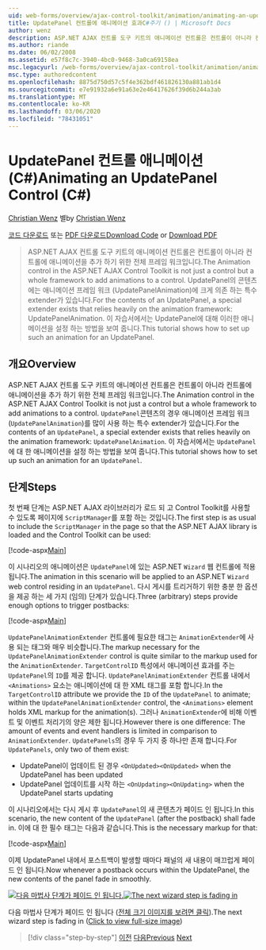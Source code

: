 ```yaml
---
uid: web-forms/overview/ajax-control-toolkit/animation/animating-an-updatepanel-control-cs
title: UpdatePanel 컨트롤에 애니메이션 효과C#주기 () | Microsoft Docs
author: wenz
description: ASP.NET AJAX 컨트롤 도구 키트의 애니메이션 컨트롤은 컨트롤이 아니라 컨트롤에 애니메이션을 추가 하기 위한 전체 프레임 워크입니다. 의 내용에 대 한
ms.author: riande
ms.date: 06/02/2008
ms.assetid: e57f8c7c-3940-4bc0-9468-3a0ca69158ea
msc.legacyurl: /web-forms/overview/ajax-control-toolkit/animation/animating-an-updatepanel-control-cs
msc.type: authoredcontent
ms.openlocfilehash: 8875d750d57c5f4e362bdf461826130a881ab1d4
ms.sourcegitcommit: e7e91932a6e91a63e2e46417626f39d6b244a3ab
ms.translationtype: MT
ms.contentlocale: ko-KR
ms.lasthandoff: 03/06/2020
ms.locfileid: "78431051"
---
```

# <a name="animating-an-updatepanel-control-c"></a><span data-ttu-id="e6650-104">UpdatePanel 컨트롤 애니메이션(C#)</span><span class="sxs-lookup"><span data-stu-id="e6650-104">Animating an UpdatePanel Control (C#)</span></span>

<span data-ttu-id="e6650-105">[Christian Wenz](https://github.com/wenz) 별</span><span class="sxs-lookup"><span data-stu-id="e6650-105">by [Christian Wenz](https://github.com/wenz)</span></span>

<span data-ttu-id="e6650-106">[코드 다운로드](https://download.microsoft.com/download/9/3/f/93f8daea-bebd-4821-833b-95205389c7d0/UpdatePanelAnimation1.cs.zip) 또는 [PDF 다운로드](https://download.microsoft.com/download/b/6/a/b6ae89ee-df69-4c87-9bfb-ad1eb2b23373/updatepanelanimation1CS.pdf)</span><span class="sxs-lookup"><span data-stu-id="e6650-106">[Download Code](https://download.microsoft.com/download/9/3/f/93f8daea-bebd-4821-833b-95205389c7d0/UpdatePanelAnimation1.cs.zip) or [Download PDF](https://download.microsoft.com/download/b/6/a/b6ae89ee-df69-4c87-9bfb-ad1eb2b23373/updatepanelanimation1CS.pdf)</span></span>

> <span data-ttu-id="e6650-107">ASP.NET AJAX 컨트롤 도구 키트의 애니메이션 컨트롤은 컨트롤이 아니라 컨트롤에 애니메이션을 추가 하기 위한 전체 프레임 워크입니다.</span><span class="sxs-lookup"><span data-stu-id="e6650-107">The Animation control in the ASP.NET AJAX Control Toolkit is not just a control but a whole framework to add animations to a control.</span></span> <span data-ttu-id="e6650-108">UpdatePanel의 콘텐츠에는 애니메이션 프레임 워크 (UpdatePanelAnimation)에 크게 의존 하는 특수 extender가 있습니다.</span><span class="sxs-lookup"><span data-stu-id="e6650-108">For the contents of an UpdatePanel, a special extender exists that relies heavily on the animation framework: UpdatePanelAnimation.</span></span> <span data-ttu-id="e6650-109">이 자습서에서는 UpdatePanel에 대해 이러한 애니메이션을 설정 하는 방법을 보여 줍니다.</span><span class="sxs-lookup"><span data-stu-id="e6650-109">This tutorial shows how to set up such an animation for an UpdatePanel.</span></span>

## <a name="overview"></a><span data-ttu-id="e6650-110">개요</span><span class="sxs-lookup"><span data-stu-id="e6650-110">Overview</span></span>

<span data-ttu-id="e6650-111">ASP.NET AJAX 컨트롤 도구 키트의 애니메이션 컨트롤은 컨트롤이 아니라 컨트롤에 애니메이션을 추가 하기 위한 전체 프레임 워크입니다.</span><span class="sxs-lookup"><span data-stu-id="e6650-111">The Animation control in the ASP.NET AJAX Control Toolkit is not just a control but a whole framework to add animations to a control.</span></span> <span data-ttu-id="e6650-112">`UpdatePanel`콘텐츠의 경우 애니메이션 프레임 워크 (`UpdatePanelAnimation`)를 많이 사용 하는 특수 extender가 있습니다.</span><span class="sxs-lookup"><span data-stu-id="e6650-112">For the contents of an `UpdatePanel`, a special extender exists that relies heavily on the animation framework: `UpdatePanelAnimation`.</span></span> <span data-ttu-id="e6650-113">이 자습서에서는 `UpdatePanel`에 대 한 애니메이션을 설정 하는 방법을 보여 줍니다.</span><span class="sxs-lookup"><span data-stu-id="e6650-113">This tutorial shows how to set up such an animation for an `UpdatePanel`.</span></span>

## <a name="steps"></a><span data-ttu-id="e6650-114">단계</span><span class="sxs-lookup"><span data-stu-id="e6650-114">Steps</span></span>

<span data-ttu-id="e6650-115">첫 번째 단계는 ASP.NET AJAX 라이브러리가 로드 되 고 Control Toolkit를 사용할 수 있도록 페이지에 `ScriptManager`를 포함 하는 것입니다.</span><span class="sxs-lookup"><span data-stu-id="e6650-115">The first step is as usual to include the `ScriptManager` in the page so that the ASP.NET AJAX library is loaded and the Control Toolkit can be used:</span></span>

[!code-aspx[Main](animating-an-updatepanel-control-cs/samples/sample1.aspx)]

<span data-ttu-id="e6650-116">이 시나리오의 애니메이션은 `UpdatePanel`에 있는 ASP.NET `Wizard` 웹 컨트롤에 적용 됩니다.</span><span class="sxs-lookup"><span data-stu-id="e6650-116">The animation in this scenario will be applied to an ASP.NET `Wizard` web control residing in an `UpdatePanel`.</span></span> <span data-ttu-id="e6650-117">다시 게시를 트리거하기 위한 충분 한 옵션을 제공 하는 세 가지 (임의) 단계가 있습니다.</span><span class="sxs-lookup"><span data-stu-id="e6650-117">Three (arbitrary) steps provide enough options to trigger postbacks:</span></span>

[!code-aspx[Main](animating-an-updatepanel-control-cs/samples/sample2.aspx)]

<span data-ttu-id="e6650-118">`UpdatePanelAnimationExtender` 컨트롤에 필요한 태그는 `AnimationExtender`에 사용 되는 태그와 매우 비슷합니다.</span><span class="sxs-lookup"><span data-stu-id="e6650-118">The markup necessary for the `UpdatePanelAnimationExtender` control is quite similar to the markup used for the `AnimationExtender`.</span></span> <span data-ttu-id="e6650-119">`TargetControlID` 특성에서 애니메이션 효과를 주는 `UpdatePanel`의 `ID`를 제공 합니다. `UpdatePanelAnimationExtender` 컨트롤 내에서 `<Animations>` 요소는 애니메이션에 대 한 XML 태그를 포함 합니다.</span><span class="sxs-lookup"><span data-stu-id="e6650-119">In the `TargetControlID` attribute we provide the `ID` of the `UpdatePanel` to animate; within the `UpdatePanelAnimationExtender` control, the `<Animations>` element holds XML markup for the animation(s).</span></span> <span data-ttu-id="e6650-120">그러나 `AnimationExtender`에 비해 이벤트 및 이벤트 처리기의 양은 제한 됩니다.</span><span class="sxs-lookup"><span data-stu-id="e6650-120">However there is one difference: The amount of events and event handlers is limited in comparison to `AnimationExtender`.</span></span> <span data-ttu-id="e6650-121">`UpdatePanels`의 경우 두 가지 중 하나만 존재 합니다.</span><span class="sxs-lookup"><span data-stu-id="e6650-121">For `UpdatePanels`, only two of them exist:</span></span>

- <span data-ttu-id="e6650-122">UpdatePanel이 업데이트 된 경우 `<OnUpdated>`</span><span class="sxs-lookup"><span data-stu-id="e6650-122">`<OnUpdated>` when the UpdatePanel has been updated</span></span>
- <span data-ttu-id="e6650-123">UpdatePanel 업데이트를 시작 하는 `<OnUpdating>`</span><span class="sxs-lookup"><span data-stu-id="e6650-123">`<OnUpdating>` when the UpdatePanel starts updating</span></span>

<span data-ttu-id="e6650-124">이 시나리오에서는 다시 게시 후 `UpdatePanel`의 새 콘텐츠가 페이드 인 됩니다.</span><span class="sxs-lookup"><span data-stu-id="e6650-124">In this scenario, the new content of the `UpdatePanel` (after the postback) shall fade in.</span></span> <span data-ttu-id="e6650-125">이에 대 한 필수 태그는 다음과 같습니다.</span><span class="sxs-lookup"><span data-stu-id="e6650-125">This is the necessary markup for that:</span></span>

[!code-aspx[Main](animating-an-updatepanel-control-cs/samples/sample3.aspx)]

<span data-ttu-id="e6650-126">이제 UpdatePanel 내에서 포스트백이 발생할 때마다 패널의 새 내용이 매끄럽게 페이드 인 됩니다.</span><span class="sxs-lookup"><span data-stu-id="e6650-126">Now whenever a postback occurs within the UpdatePanel, the new contents of the panel fade in smoothly.</span></span>

<span data-ttu-id="e6650-127">[![다음 마법사 단계가 페이드 인 됩니다.](animating-an-updatepanel-control-cs/_static/image2.png)](animating-an-updatepanel-control-cs/_static/image1.png)</span><span class="sxs-lookup"><span data-stu-id="e6650-127">[![The next wizard step is fading in](animating-an-updatepanel-control-cs/_static/image2.png)](animating-an-updatepanel-control-cs/_static/image1.png)</span></span>

<span data-ttu-id="e6650-128">다음 마법사 단계가 페이드 인 됩니다 ([전체 크기 이미지를 보려면 클릭](animating-an-updatepanel-control-cs/_static/image3.png)).</span><span class="sxs-lookup"><span data-stu-id="e6650-128">The next wizard step is fading in ([Click to view full-size image](animating-an-updatepanel-control-cs/_static/image3.png))</span></span>

> [!div class="step-by-step"]
> <span data-ttu-id="e6650-129">[이전](changing-an-animation-using-client-side-code-cs.md)
> [다음](dynamically-controlling-updatepanel-animations-cs.md)</span><span class="sxs-lookup"><span data-stu-id="e6650-129">[Previous](changing-an-animation-using-client-side-code-cs.md)
[Next](dynamically-controlling-updatepanel-animations-cs.md)</span></span>
